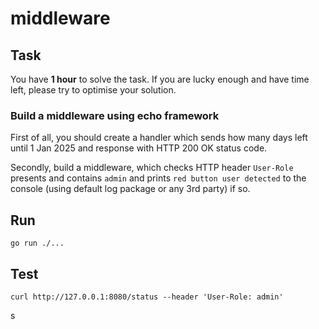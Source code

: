 # middleware

## Task

You have **1 hour** to solve the task. If you are lucky enough and have time left, please try to optimise your solution.

### Build a middleware using echo framework

First of all, you should create a handler which sends how many days left until 1 Jan 2025 and response with HTTP 200 OK
status code.

Secondly, build a middleware, which checks HTTP header `User-Role` presents and contains `admin` and
prints `red button user detected` to the console (using default log package or any 3rd party) if so.

## Run

```shell
go run ./...
```

## Test

```shell
curl http://127.0.0.1:8080/status --header 'User-Role: admin'
```

s